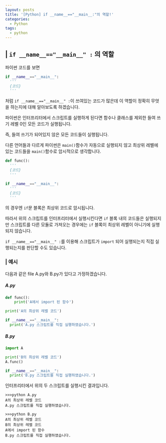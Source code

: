 ```yaml
---
layout: posts
title: '[Python] if __name__=="__main__:"의 역할!'
categories:
  - Python
tags:
  - python
---
```

## | `if __name__=="__main__" :` 의 역할

파이썬 코드를 보면
```python
if __name__=="__main__":
  '''
  {코드}
  '''
```
처럼 `if __name__=="__main__" :`이 쓰여있는 코드가 많은데 이 역할이 정확히 무엇을 하는지에 대해 알아보도록 하겠습니다.

파이썬은 인터프리터에서 스크립트를 실행하게 된다면 함수나 클래스를 제외한 들여 쓰기 레벨 0인 모든 코드가 실행됩니다.

즉, 들여 쓰기가 되어있지 않은 모든 코드들이 실행됩니다.

다른 언어들과 다르게 파이썬은 `main()`함수가 자동으로 실행되지 않고 최상위 레벨에 있는 코드들을 `main()`함수로 암시적으로 생각합니다.

```python
def func():
  '''
  {코드}
  '''

if __name__=="__main__":
  '''
  {코드}
  '''
```
의 경우엔 `if`문 블록은 최상위 코드로 암시됩니다.

따라서 위의 스크립트를 인터프리터에서 실행시킨다면 `if` 블록 내의 코드들은 실행되지만 스크립트를 다른 모듈로 가져오는 경우에는 `if` 블록이 최상위 레벨이 아니기에 실행되지 않습니다.

`if __name__=="__main__" :`를 이용해 스크립트가 `import` 되어 실행되는지 직접 실행되는지를 판단할 수도 있습니다.

### | 예시

다음과 같은 file A.py와 B.py가 있다고 가정하겠습니다.
##### A.py
```python
def func():
    print('A에서 import 된 함수')

print('A의 최상위 레벨 코드')

if __name__=="__main__":
  print('A.py 스크립트를 직접 실행하였습니다.')

```

##### B.py
```python
import A

print('B의 최상위 레벨 코드')
A.func()

if __name__=="__main__":
  print('B.py 스크립트를 직접 실행하였습니다.')

```
인터프리터에서 위의 두 스크립트를 실행시킨 결과입니다.
```
>>>python A.py
A의 최상위 레벨 코드
A.py 스크립트를 직접 실행하였습니다.

>>>python B.py
A의 최상위 레벨 코드
B의 최상위 레벨 코드
A에서 import 된 함수
B.py 스크립트를 직접 실행하였습니다.

```
